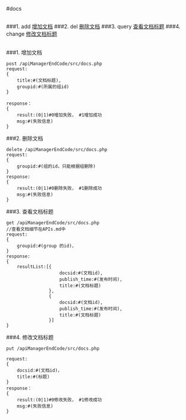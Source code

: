 #docs
##


###1. add [增加文档](#add)
###2. del [删除文档](#del)
###3. query [查看文档标题](#query)
###4.  change [修改文档标题](#change)
##


###1. <a name='add'>增加文档</a>

	post /apiManagerEndCode/src/docs.php
	request:
	{
		title:#(文档标题),
		groupid:#(所属的组id)
	}
	
	response：
	{
		result:(0|1)#0增加失败， #1增加成功
		msg:#(失败信息)
	}

###2. <a name='del'>删除文档</a>

	delete /apiManagerEndCode/src/docs.php
	request:
	{
		groupid:#(组的id，只能根据组删除)
	}
	response:
	{
		result:(0|1)#0删除失败， #1删除成功
		msg:#(失败信息)
	}


###3. <a name='query'>查看文档标题</a>

	get /apiManagerEndCode/src/docs.php
	//查看文档细节在APIs.md中
	request:
	{
		groupid:#(group 的id)，
	}
	response:
	{
		resultList:[{
						docsid:#(文档id),
						publish_time:#(发布时间),
						title:#(文档标题)
					},
					{
						docsid:#(文档id),
						publish_time:#(发布时间),
						title:#(文档标题)
					}]
	}

###4. <a name='change'>修改文档标题</a>
	
	put /apiManagerEndCode/src/docs.php
	
	request:
	{
		docsid:#(文档id)，
		title:#(标题)
	}
	response：
	{
		result:(0|1)#0修改失败， #1修改成功
		msg:#(失败信息)
	}